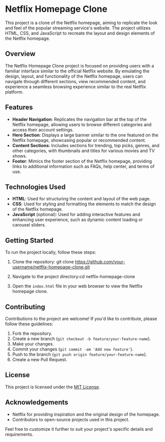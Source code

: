 # Netflix Homepage Clone

This project is a clone of the Netflix homepage, aiming to replicate the look and feel of the popular streaming service's website. The project utilizes HTML, CSS, and JavaScript to recreate the layout and design elements of the Netflix homepage.

## Overview

The Netflix Homepage Clone project is focused on providing users with a familiar interface similar to the official Netflix website. By emulating the design, layout, and functionality of the Netflix homepage, users can navigate through different sections, view recommended content, and experience a seamless browsing experience similar to the real Netflix platform.

## Features

- **Header Navigation**: Replicates the navigation bar at the top of the Netflix homepage, allowing users to browse different categories and access their account settings.
- **Hero Section**: Displays a large banner similar to the one featured on the Netflix homepage, showcasing popular or recommended content.
- **Content Sections**: Includes sections for trending, top picks, genres, and other categories, with thumbnails and titles for various movies and TV shows.
- **Footer**: Mimics the footer section of the Netflix homepage, providing links to additional information such as FAQs, help center, and terms of use.

## Technologies Used

- **HTML**: Used for structuring the content and layout of the web page.
- **CSS**: Used for styling and formatting the elements to match the design of the Netflix homepage.
- **JavaScript** (optional): Used for adding interactive features and enhancing user experience, such as dynamic content loading or carousel sliders.

## Getting Started

To run the project locally, follow these steps:

1. Clone the repository: git clone https://github.com/your-username/netflix-homepage-clone.git

2. Navigate to the project directory:cd netflix-homepage-clone

3. Open the `index.html` file in your web browser to view the Netflix homepage clone.

## Contributing

Contributions to the project are welcome! If you'd like to contribute, please follow these guidelines:

1. Fork the repository.
2. Create a new branch (`git checkout -b feature/your-feature-name`).
3. Make your changes.
4. Commit your changes (`git commit -am 'Add new feature'`).
5. Push to the branch (`git push origin feature/your-feature-name`).
6. Create a new Pull Request.

## License

This project is licensed under the [MIT License](LICENSE).

## Acknowledgements

- Netflix for providing inspiration and the original design of the homepage.
- Contributors to open-source projects used in this project.

Feel free to customize it further to suit your project's specific details and requirements.

